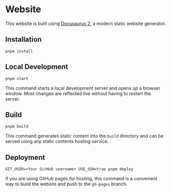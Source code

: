 # Website

This website is built using [Docusaurus 2](https://docusaurus.io/), a modern static website generator.

## Installation

```console
pnpm install
```

## Local Development

```console
pnpm start
```

This command starts a local development server and opens up a browser window. Most changes are reflected live without having to restart the server.

## Build

```console
pnpm build
```

This command generates static content into the `build` directory and can be served using any static contents hosting service.

## Deployment

```console
GIT_USER=<Your GitHub username> USE_SSH=true pnpm deploy
```

If you are using GitHub pages for hosting, this command is a convenient way to build the website and push to the `gh-pages` branch.
